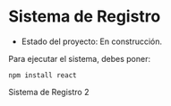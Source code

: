 <h1> Sistema de Registro</h1>

- Estado del proyecto: En construcción.

Para ejecutar el sistema, debes poner:

```npm install react```


Sistema de Registro 2


